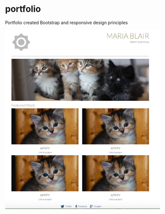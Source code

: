 # portfolio
Portfolio created Bootstrap and responsive design principles

![alt tag](https://github.com/mashablair/portfolio/blob/master/Screen%20Shot%202016-07-23%20at%209.38.16%20AM.png)

